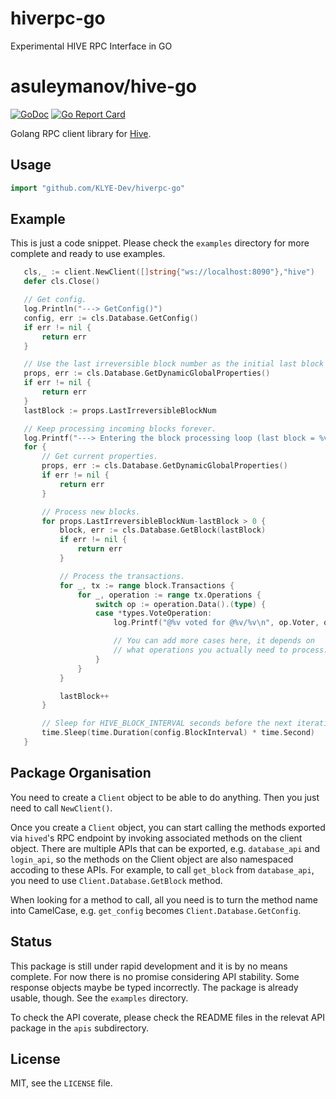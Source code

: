 # hiverpc-go
 Experimental HIVE RPC Interface in GO
 # asuleymanov/hive-go

 [![GoDoc](https://godoc.org/github.com/KLYE-Dev/hiverpc-go?status.svg)](https://godoc.org/github.com/KLYE-Dev/hiverpc-go)
 [![Go Report Card](https://goreportcard.com/badge/github.com/KLYE-Dev/hiverpc-go)](https://goreportcard.com/report/github.com/KLYE-Dev/hiverpc-go)

 Golang RPC client library for [Hive](https://hive.com).

 ## Usage

 ```go
 import "github.com/KLYE-Dev/hiverpc-go"
 ```


 ## Example

 This is just a code snippet. Please check the `examples` directory
 for more complete and ready to use examples.

 ```go
 	cls,_ := client.NewClient([]string{"ws://localhost:8090"},"hive")
 	defer cls.Close()

 	// Get config.
 	log.Println("---> GetConfig()")
 	config, err := cls.Database.GetConfig()
 	if err != nil {
 		return err
 	}

 	// Use the last irreversible block number as the initial last block number.
 	props, err := cls.Database.GetDynamicGlobalProperties()
 	if err != nil {
 		return err
 	}
 	lastBlock := props.LastIrreversibleBlockNum

 	// Keep processing incoming blocks forever.
 	log.Printf("---> Entering the block processing loop (last block = %v)\n", lastBlock)
 	for {
 		// Get current properties.
 		props, err := cls.Database.GetDynamicGlobalProperties()
 		if err != nil {
 			return err
 		}

 		// Process new blocks.
 		for props.LastIrreversibleBlockNum-lastBlock > 0 {
 			block, err := cls.Database.GetBlock(lastBlock)
 			if err != nil {
 				return err
 			}

 			// Process the transactions.
 			for _, tx := range block.Transactions {
 				for _, operation := range tx.Operations {
 					switch op := operation.Data().(type) {
 					case *types.VoteOperation:
 						log.Printf("@%v voted for @%v/%v\n", op.Voter, op.Author, op.Permlink)

 						// You can add more cases here, it depends on
 						// what operations you actually need to process.
 					}
 				}
 			}

 			lastBlock++
 		}

 		// Sleep for HIVE_BLOCK_INTERVAL seconds before the next iteration.
 		time.Sleep(time.Duration(config.BlockInterval) * time.Second)
 	}
 ```

 ## Package Organisation


 You need to create a `Client` object to be able to do anything.
 Then you just need to call `NewClient()`.

 Once you create a `Client` object, you can start calling the methods exported
 via `hived`'s RPC endpoint by invoking associated methods on the client object.
 There are multiple APIs that can be exported, e.g. `database_api` and `login_api`,
 so the methods on the Client object are also namespaced accoding to these APIs.
 For example, to call `get_block` from `database_api`, you need to use
 `Client.Database.GetBlock` method.

 When looking for a method to call, all you need is to turn the method name into
 CamelCase, e.g. `get_config` becomes `Client.Database.GetConfig`.

 ## Status

 This package is still under rapid development and it is by no means complete.
 For now there is no promise considering API stability. Some response objects
 maybe be typed incorrectly. The package is already usable, though. See the
 `examples` directory.

 To check the API coverate, please check the README files in the relevat API
 package in the `apis` subdirectory.

 ## License

 MIT, see the `LICENSE` file.
